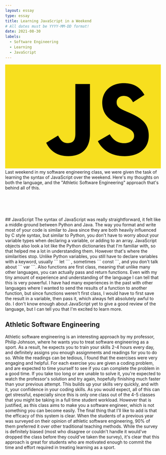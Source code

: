 ```yaml
---
layout: essay
type: essay
title: Learning JavaScript in a Weekend
# All dates must be YYYY-MM-DD format!
date: 2021-08-30
labels:
  - Software Engineering
  - Learning
  - JavaScript
---
```


<img class="ui medium left circular floated image" src="../images/js.png">
Last weekend in my software engineering class, we were given the task of learning the syntax of JavaScript over the weekend. Here's my thoughts on both the language, and the "Athletic Software Engineering" approach that's behind all of this.
<br>
<br>
<br>
<br>
<br>
<br>
## JavaScript
  The syntax of JavaScript was really straightforward, it felt like a middle ground between Python and Java. The way you format and write most of your code is similar to Java since they are both heavily influenced by C style syntax, but similar to Python, you don't have to worry about your variable types when declaring a variable, or adding to an array. JavaScript objects also look a lot like the Python dictionaries that I'm familiar with, so that helped me a lot in understanding them. However that's where the similarities stop. Unlike Python variables, you still have to declare variables with a keyword, usually ``` let ``` , sometimes ``` const ```, and you don't talk about ``` var ```. Also functions are first class, meaning that unlike many other languages, you can actually pass and return functions. Even with my tiny amount of experience and understanding of the language I can tell that this is very powerful. I have had many experiences in the past with other languages where I wanted to send the results of a function to another function, but since functions weren't first class, I would have to first save the result in a variable, then pass it, which always felt absolutely awful to do. I don't know enough about JavaScript yet to give a good review of the language, but I can tell you that I'm excited to learn more.
  
## Athletic Software Engineering
  Athletic software engineering is an interesting approach by my professor, Philip Johnson, where he wants you to treat software engineering as a sport. As a result, he expects you to train your skills 2-4 hours every day, and definitely assigns you enough assignments and readings for you to do so. While the readings can be tedious, I found that the exercises were very engaging and helpful. For each exercise you are given a coding problem, and are expected to time yourself to see if you can complete the problem in a good time. If you take too long or are unable to solve it, you're expected to watch the professor's solution and try again, hopefully finishing much faster than your previous attempt. This builds up your skills very quickly, and with it, your confidence in your coding skills. As you would expect, all of this can get stressful, especially since this is only one class out of the 4-5 classes that you might be taking in a full time student workload. However that is justified, as this class aims to make you a software engineer, which is not something you can become easily. The final thing that I'll like to add is that the efficacy of this system is clear. When the students of a previous year was surveyed on their opinion of athletic software engineering, 90% of them preferred it over other traditional teaching methods. While the survey is definitely biased (most who disagree or couldn't handle it would've dropped the class before they could've taken the survey), it's clear that this approach is great for students who are motivated enough to commit the time and effort required in treating learning as a sport.
